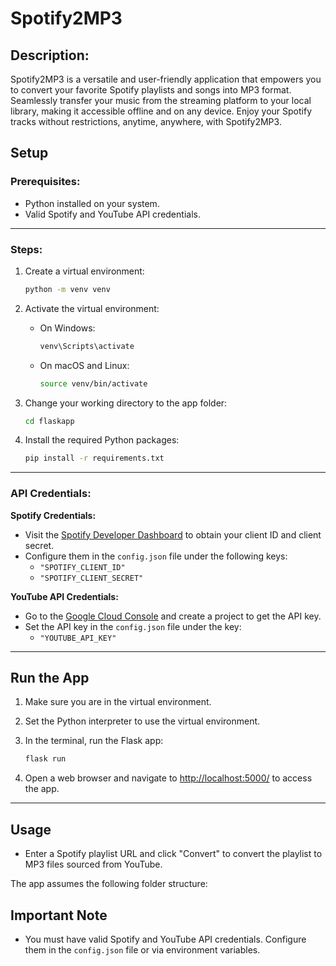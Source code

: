 # Spotify2MP3

## Description:

Spotify2MP3 is a versatile and user-friendly application that empowers you to convert your favorite Spotify playlists and songs into MP3 format. Seamlessly transfer your music from the streaming platform to your local library, making it accessible offline and on any device. Enjoy your Spotify tracks without restrictions, anytime, anywhere, with Spotify2MP3.

## Setup

### Prerequisites:

- Python installed on your system.
- Valid Spotify and YouTube API credentials.

___

### Steps:
1. Create a virtual environment:

   ```bash
   python -m venv venv
   ```

2. Activate the virtual environment:

   - On Windows:

     ```bash
     venv\Scripts\activate
     ```

   - On macOS and Linux:

     ```bash
     source venv/bin/activate
     ```

3. Change your working directory to the app folder:

   ```bash
   cd flaskapp
   ```

4. Install the required Python packages:

   ```bash
   pip install -r requirements.txt
   ```
___
### API Credentials:

**Spotify Credentials:**
- Visit the [Spotify Developer Dashboard](https://developer.spotify.com/dashboard/) to obtain your client ID and client secret.
- Configure them in the `config.json` file under the following keys:
  - `"SPOTIFY_CLIENT_ID"`
  - `"SPOTIFY_CLIENT_SECRET"`

**YouTube API Credentials:**
- Go to the [Google Cloud Console](https://console.cloud.google.com/) and create a project to get the API key.
- Set the API key in the `config.json` file under the key:
  - `"YOUTUBE_API_KEY"`

___

## Run the App

1. Make sure you are in the virtual environment.

2. Set the Python interpreter to use the virtual environment.

3. In the terminal, run the Flask app:

   ```bash
   flask run
   ```

4. Open a web browser and navigate to [http://localhost:5000/](http://localhost:5000/) to access the app.

___

## Usage

- Enter a Spotify playlist URL and click "Convert" to convert the playlist to MP3 files sourced from YouTube.


The app assumes the following folder structure:

## Important Note

- You must have valid Spotify and YouTube API credentials. Configure them in the `config.json` file or via environment variables.
